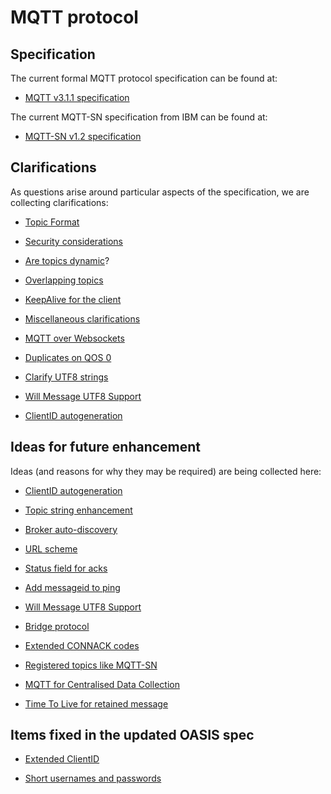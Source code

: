 # MQTT protocol

## Specification
The current formal MQTT protocol specification can be found at:

*  [MQTT v3.1.1 specification](http://docs.oasis-open.org/mqtt/mqtt/v3.1.1/mqtt-v3.1.1.html)

The current MQTT-SN specification from IBM can be found at:

* [MQTT-SN v1.2 specification](http://mqtt.org/new/wp-content/uploads/2009/06/MQTT-SN_spec_v1.2.pdf)

## Clarifications

As questions arise around particular aspects of the specification, we are collecting clarifications:

*  [Topic Format](../topic_format)

*  [Security considerations](http://www.hivemq.com/mqtt-security-fundamentals/)

*  [Are topics dynamic](../are_topics_dynamic)?

*  [Overlapping topics](../overlapping_topics)

*  [KeepAlive for the client](../keepalive_for_the_client)

*  [Miscellaneous clarifications](../miscellaneous_clarifications)

*  [MQTT over Websockets](../mqtt_over_websockets)

*  [Duplicates on QOS 0](../duplicates_on_qos_0)

*  [Clarify UTF8 strings](../clarify_utf8_strings)

*  [Will Message UTF8 Support](../will_message_utf8_support)

*  [ClientID autogeneration](../clientid_autogeneration)

## Ideas for future enhancement

Ideas (and reasons for why they may be required) are being collected here:


*  [ClientID autogeneration](../clientid_autogeneration)

*  [Topic string enhancement](../topic_string_enhancement)

*  [Broker auto-discovery](../broker_auto-discovery)

*  [URL scheme](../URI-Scheme)

*  [Status field for acks](../status_field_for_acks)

*  [Add messageid to ping](../add_messageid_to_ping)

*  [Will Message UTF8 Support](https://github.com/mqtt/mqtt.github.io/wiki/will_message_utf8_support)

*  [Bridge protocol](../bridge_protocol)

*  [Extended CONNACK codes](../extended_connack_codes)

*  [Registered topics like MQTT-SN](https://github.com/mqtt/mqtt.github.io/wiki/registered_topics_like_mqtt_sn)

*  [MQTT for Centralised Data Collection](http://mqtt.org/wiki/lib/exe/fetch.php/cloud.pdf)

*  [Time To Live for retained message](../time_to_live_for_retained_message)
## Items fixed in the updated OASIS spec

*  [Extended ClientID](../extended_clientid)

*  [Short usernames and passwords](../short_usernames_and_passwords)

